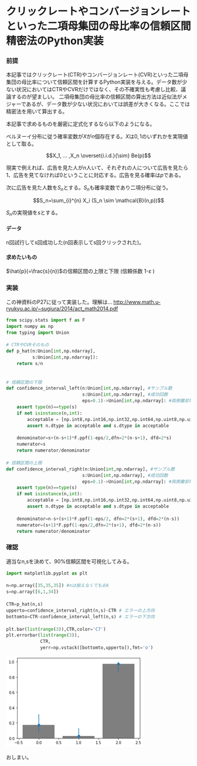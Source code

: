 クリックレートやコンバージョンレートといった二項母集団の母比率の信頼区間 精密法のPython実装
===

### 前提
本記事ではクリックレート(CTR)やコンバージョンレート(CVR)といった二項母集団の母比率について信頼区間を計算するPython実装を与える。データ数が少ない状況においてはCTRやCVRだけではなく、その不確実性も考慮し比較、議論するのが望ましい。
二項母集団の母比率の信頼区間の算出方法は近似法がメジャーであるが、データ数が少ない状況においては誤差が大きくなる。ここでは精密法を用いて算出する。

本記事で求めるものを厳密に定式化するなら以下のようになる。

ベルヌーイ分布に従う確率変数が$X$が$n$個存在する。$X$は$0,1$のいずれかを実現値として取る。

$$X_1, ... ,X_n  \overset{i.i.d.}{\sim} Be(p)$$

現実で例えれば、広告を見た人が$n$人いて、それぞれの人について広告を見たら1、広告を見てなければ0ということに対応する。広告を見る確率は$p$である。

次に広告を見た人数を$S_n$とする。$S_n$も確率変数であり二項分布に従う。

$$S_n=\sum_{i}^{n} X_i (S_n \sim \mathcal{B}(n,p))$$

$S_n$の実現値を$s$とする。

#### データ
n回試行してs回成功した(n回表示してs回クリックされた)。

#### 求めたいもの
$\hat{p}(=\frac{s}{n})$の信頼区間の上限と下限 (信頼係数 1-$\varepsilon$ )

### 実装
この神資料のP27に従って実装した。理解は... http://www.math.u-ryukyu.ac.jp/~sugiura/2014/act_math2014.pdf

```python
from scipy.stats import f as F
import numpy as np
from typing import Union

# CTRやCVRそのもの
def p_hat(n:Union[int,np.ndarray],
          s:Union[int,np.ndarray]):
    return s/n


# 信頼区間の下限
def confidence_interval_left(n:Union[int,np.ndarray], #サンプル数
                             s:Union[int,np.ndarray], #成功回数
                             eps=0.1)->Union[int,np.ndarray]: #両側棄却域の大きさ
    assert type(n)==type(s)
    if not isinstance(n,int):
        acceptable = [np.int8,np.int16,np.int32,np.int64,np.uint8,np.uint16,np.uint32,np.uint64]
        assert n.dtype in acceptable and s.dtype in acceptable

    denominator=s+(n-s+1)*F.ppf(1-eps/2,dfn=2*(n-s+1), dfd=2*s)
    numerator=s
    return numerator/denominator

# 信頼区間の上限
def confidence_interval_right(n:Union[int,np.ndarray], #サンプル数
                             s:Union[int,np.ndarray], #成功回数
                             eps=0.1)->Union[int,np.ndarray]: #両側棄却域の大きさ
    assert type(n)==type(s)
    if not isinstance(n,int):
        acceptable = [np.int8,np.int16,np.int32,np.int64,np.uint8,np.uint16,np.uint32,np.uint64]
        assert n.dtype in acceptable and s.dtype in acceptable

    denominator=n-s+(s+1)*F.ppf(1-eps/2, dfn=2*(s+1), dfd=2*(n-s))
    numerator=(s+1)*F.ppf(1-eps/2,dfn=2*(s+1), dfd=2*(n-s))
    return numerator/denominator
```


### 確認
適当なn,sを決めて、90%信頼区間を可視化してみる。

```python
import matplotlib.pyplot as plt

n=np.array([35,35,35]) #nは揃えなくてもおk
s=np.array([6,1,34])

CTR=p_hat(n,s)
upperto=confidence_interval_right(n,s)-CTR # エラーの上方向
bottomto=CTR-confidence_interval_left(n,s) # エラーの下方向

plt.bar(list(range(3)),CTR,color='C7')
plt.errorbar(list(range(3)), 
             CTR, 
             yerr=np.vstack([bottomto,upperto]),fmt='o')

```

![](img1.png)

おしまい。